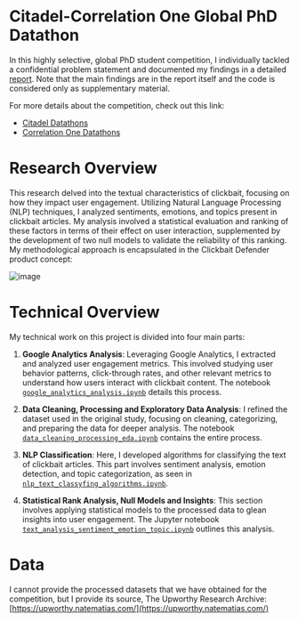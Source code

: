 # Citadel-Correlation One Global PhD Datathon
In this highly selective, global PhD student competition, I individually tackled a confidential problem statement and documented my findings in a detailed [report]([https://github.com/lukablagoje/datathon_report.pdf](https://github.com/lukablagoje/citadel_correlation_one_global_phd_datathon_2023/blob/main/datathon_report.pdf)). Note that the main findings are in the report itself and the code is considered only as supplementary material.

For more details about the competition, check out this link:
- [Citadel Datathons](https://www.citadel.com/careers/students/datathons/)
- [Correlation One Datathons](https://www.correlation-one.com/data-science-talent-competitions)
# Research Overview
This research delved into the textual characteristics of clickbait, focusing on how they impact user engagement. Utilizing Natural Language Processing (NLP) techniques, I analyzed sentiments, emotions, and topics present in clickbait articles. My analysis involved a statistical evaluation and ranking of these factors in terms of their effect on user interaction, supplemented by the development of two null models to validate the reliability of this ranking. My methodological approach is encapsulated in the Clickbait Defender product concept:

![image](https://github.com/lukablagoje/citadel_correlation_one_global_phd_datathon_2023/assets/52599010/d180bc7a-858f-4477-9a86-a0c94d72e206)


# Technical Overview
My technical work on this project is divided into four main parts:

1. **Google Analytics Analysis**: Leveraging Google Analytics, I extracted and analyzed user engagement metrics. This involved studying user behavior patterns, click-through rates, and other relevant metrics to understand how users interact with clickbait content. The notebook [`google_analytics_analysis.ipynb`](https://github.com/lukablagoje/google-analytics-analysis) details this process.

2. **Data Cleaning, Processing and Exploratory Data Analysis**: I refined the dataset used in the original study, focusing on cleaning, categorizing, and preparing the data for deeper analysis. The notebook [`data_cleaning_processing_eda.ipynb`](https://github.com/lukablagoje/data-cleaning-processing-eda) contains the entire process.

3. **NLP Classification**: Here, I developed algorithms for classifying the text of clickbait articles. This part involves sentiment analysis, emotion detection, and topic categorization, as seen in [`nlp_text_classyfing_algorithms.ipynb`](https://github.com/lukablagoje/nlp-text-classyfing-algorithms).

4. **Statistical Rank Analysis, Null Models and Insights**: This section involves applying statistical models to the processed data to glean insights into user engagement. The Jupyter notebook [`text_analysis_sentiment_emotion_topic.ipynb`](https://github.com/lukablagoje/citadel_correlation_one_global_phd_datathon_2023/blob/main/text_analysis_sentiment_emotion_topic.ipynb) outlines this analysis.

# Data
I cannot provide the processed datasets that we have obtained for the competition, but I provide its source, The Upworthy Research Archive:
[https://upworthy.natematias.com/](https://upworthy.natematias.com/)
